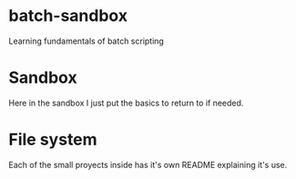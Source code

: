 # batch-sandbox
Learning fundamentals of batch scripting

# Sandbox
Here in the sandbox I just put the basics to return to if needed.

# File system

Each of the small proyects inside has it's own README explaining it's use.
